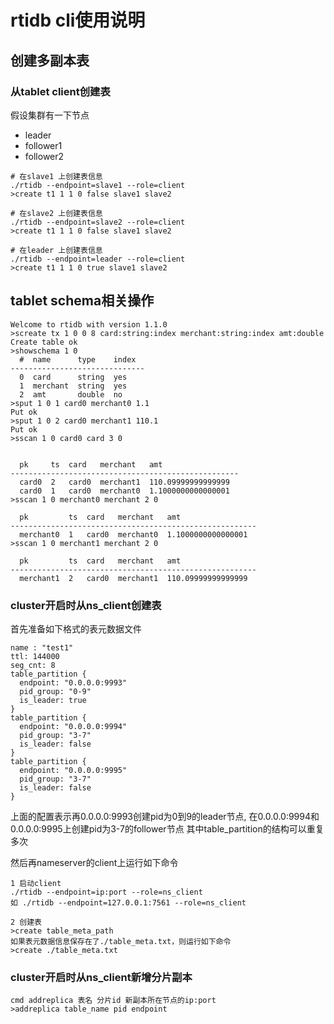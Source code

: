 # rtidb cli使用说明


## 创建多副本表

### 从tablet client创建表

假设集群有一下节点
* leader
* follower1
* follower2

```
# 在slave1 上创建表信息
./rtidb --endpoint=slave1 --role=client
>create t1 1 1 0 false slave1 slave2

# 在slave2 上创建表信息
./rtidb --endpoint=slave2 --role=client
>create t1 1 1 0 false slave1 slave2

# 在leader 上创建表信息
./rtidb --endpoint=leader --role=client
>create t1 1 1 0 true slave1 slave2

```

## tablet schema相关操作

```
Welcome to rtidb with version 1.1.0
>screate tx 1 0 0 8 card:string:index merchant:string:index amt:double
Create table ok
>showschema 1 0
  #  name      type    index
------------------------------
  0  card      string  yes
  1  merchant  string  yes
  2  amt       double  no
>sput 1 0 1 card0 merchant0 1.1
Put ok
>sput 1 0 2 card0 merchant1 110.1
Put ok
>sscan 1 0 card0 card 3 0


  pk     ts  card   merchant   amt
---------------------------------------------------
  card0  2   card0  merchant1  110.09999999999999
  card0  1   card0  merchant0  1.1000000000000001
>sscan 1 0 merchant0 merchant 2 0

  pk         ts  card   merchant   amt
-------------------------------------------------------
  merchant0  1   card0  merchant0  1.1000000000000001
>sscan 1 0 merchant1 merchant 2 0

  pk         ts  card   merchant   amt
-------------------------------------------------------
  merchant1  2   card0  merchant1  110.09999999999999
```

### cluster开启时从ns_client创建表

首先准备如下格式的表元数据文件
```
name : "test1"
ttl: 144000
seg_cnt: 8
table_partition {
  endpoint: "0.0.0.0:9993"
  pid_group: "0-9"
  is_leader: true
}
table_partition {
  endpoint: "0.0.0.0:9994"
  pid_group: "3-7"
  is_leader: false 
}
table_partition {
  endpoint: "0.0.0.0:9995"
  pid_group: "3-7"
  is_leader: false 
}

```
上面的配置表示再0.0.0.0:9993创建pid为0到9的leader节点, 在0.0.0.0:9994和0.0.0.0:9995上创建pid为3-7的follower节点
其中table_partition的结构可以重复多次

然后再nameserver的client上运行如下命令

```
1 启动client
./rtidb --endpoint=ip:port --role=ns_client
如 ./rtidb --endpoint=127.0.0.1:7561 --role=ns_client

2 创建表
>create table_meta_path
如果表元数据信息保存在了./table_meta.txt，则运行如下命令
>create ./table_meta.txt
```

### cluster开启时从ns_client新增分片副本

```
cmd addreplica 表名 分片id 新副本所在节点的ip:port
>addreplica table_name pid endpoint
```

